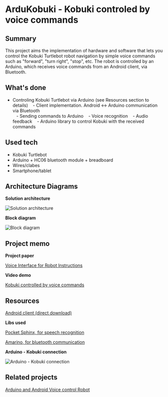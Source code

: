 # ArduKobuki - Kobuki controled by voice commands

## Summary
This project aims the implementation of hardware and software that lets you control the Kobuki Turtlebot robot navigation by simple voice commands such as "forward", "turn right", "stop", etc.
The robot is controlled by an Arduino, which receives voice commands from an Android client, via Bluetooth.

## What's done
   - Controling Kobuki Turtlebot via Arduino (see Resources section to details)
   - Client implementation. Android <-> Arduino communication via Bluetooth  
   - Sending commands to Arduino
   - Voice recognition
   - Audio feedback
   - Arduino library to control Kobuki with the received commands

## Used tech
  * Kobuki Turtlebot
  * Arduino + HC06 bluetooth module + breadboard
  * Wires/clabes
  * Smartphone/tablet

## Architecture Diagrams
**Solution architecture**

![Solution architecture](http://i.imgur.com/v780PXY.png?500)


**Block diagram**

![Block diagram](http://i.imgur.com/OX2TqgE.png?500)

## Project memo


**Project paper**

[Voice Interface for Robot Instructions](http://www.slideshare.net/batistaluisfilipe/voice-interface-for-robot-instruction)

**Video demo**

[Kobuki controlled by voice commands](https://www.youtube.com/watch?v=MuiPCSegu9s)

## Resources
[Android client (direct download)](http://ge.tt/api/1/files/556RAOL2/0/blob?download)

**Libs used**

[Pocket Sphinx, for speech recognition](http://cmusphinx.sourceforge.net)

[Amarino, for bluetooth communication](http://amarino-toolkit.net)

**Arduino - Kobuki connection**

![Arduino - Kobuki connection](http://i.imgur.com/SjBTjUf.jpg?500)

## Related projects
[Arduino and Android Voice control Robot](http://learnhowtomakerobot.blogspot.in/2014/11/arduino-and-android-voice-control-robot.html)
